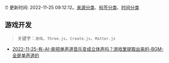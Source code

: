 :alarm_clock: 更新时间: 2022-11-25 09:12:12。[来源分类](../README.md)、[标签分类](../TAGS.md)、[时间分类](../TIMELINE.md)

## 游戏开发


> 关键字：`游戏`、`Three.js`、`Create.js`、`Matter.js`



- [2022-11-25-有-AI-能把单声道音乐变成立体声吗？游戏里提取出来的-BGM-全是单声道的](https://www.v2ex.com/t/897897) 